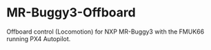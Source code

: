 # MR-Buggy3-Offboard
Offboard control (Locomotion) for NXP MR-Buggy3 with the FMUK66 running PX4 Autopilot.
